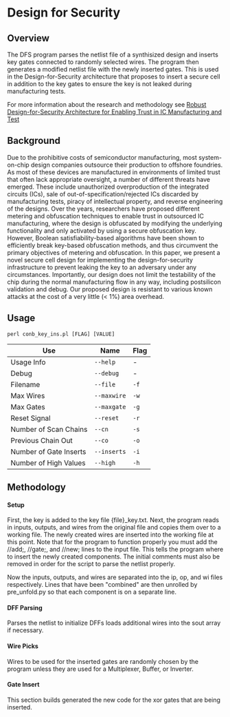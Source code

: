 # Design for Security

## Overview
The DFS program parses the netlist file of a synthisized design and inserts key gates connected to randomly selected wires. The program then generates a modified netlist file with the newly inserted gates. This is used in the Design-for-Security architecture that proposes to insert a secure cell in addition to the key gates to ensure the key is not leaked during manufacturing tests.

For more information about the research and methodology see [Robust Design-for-Security Architecture for Enabling Trust in IC Manufacturing and Test](https://ieeexplore.ieee.org/document/8290974)

## Background
Due to the prohibitive costs of semiconductor manufacturing, most system-on-chip design companies outsource their production to offshore foundries. As most of these devices are manufactured in environments of limited trust that often lack appropriate oversight, a number of different threats have emerged. These include unauthorized overproduction of the integrated circuits (ICs), sale of out-of-specification/rejected ICs discarded by manufacturing tests, piracy of intellectual property, and reverse engineering of the designs. Over the years, researchers have proposed different metering and obfuscation techniques to enable trust in outsourced IC manufacturing, where the design is obfuscated by modifying the underlying functionality and only activated by using a secure obfuscation key. However, Boolean satisfiability-based algorithms have been shown to efficiently break key-based obfuscation methods, and thus circumvent the primary objectives of metering and obfuscation. In this paper, we present a novel secure cell design for implementing the design-for-security infrastructure to prevent leaking the key to an adversary under any circumstances. Importantly, our design does not limit the testability of the chip during the normal manufacturing flow in any way, including postsilicon validation and debug. Our proposed design is resistant to various known attacks at the cost of a very little (< 1%) area overhead.

## Usage
```
perl conb_key_ins.pl [FLAG] [VALUE]
```

| Use                    | Name          | Flag  |
| ---------------------- |---------------| ------|
| Usage Info             | `--help`      | -     |
| Debug                  | `--debug`     | -     |
| Filename               | `--file`      | `-f`  |
| Max Wires              | `--maxwire`   | `-w`  |
| Max Gates              | `--maxgate`   | `-g`  |
| Reset Signal           | `--reset`     | `-r`  |
| Number of Scan Chains  | `--cn`        | `-s`  |
| Previous Chain Out     | `--co`        | `-o`  |
| Number of Gate Inserts | `--inserts`   | `-i`  |
| Number of High Values  | `--high`      | `-h`  |

## Methodology

#### Setup
First, the key is added to the key file {file}_key.txt.  Next, the program reads in inputs, outputs, and wires from the original file and copies them over to a working file.  The newly created wires are inserted into the working file at this point.  Note that for the program to function properly you must add the //add;, //gate;, and //new; lines to the input file.  This tells the program where to insert the newly created components. The initial comments must also be removed in order for the script to
parse the netlist properly. 

Now the inputs, outputs, and wires are separated into the ip, op, and wi files respectively.  Lines that have been "combined" are then unrolled by pre_unfold.py so that each component is on a separate line.

#### DFF Parsing
Parses the netlist to initialize DFFs loads additional wires into the sout array if necessary.

#### Wire Picks
Wires to be used for the inserted gates are randomly chosen by the program unless they are used for a Multiplexer, Buffer, or Inverter.

#### Gate Insert
This section builds generated the new code for the xor gates that are being inserted.  

